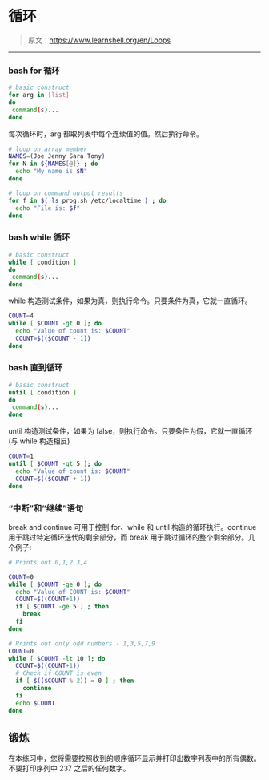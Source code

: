 # 循环

> 原文：<https://www.learnshell.org/en/Loops>

* * *

### bash for 循环

```sh
# basic construct
for arg in [list]
do
 command(s)...
done 
```

每次循环时，arg 都取列表中每个连续值的值。然后执行命令。

```sh
# loop on array member
NAMES=(Joe Jenny Sara Tony)
for N in ${NAMES[@]} ; do
  echo "My name is $N"
done

# loop on command output results
for f in $( ls prog.sh /etc/localtime ) ; do
  echo "File is: $f"
done 
```

### bash while 循环

```sh
# basic construct
while [ condition ]
do
 command(s)...
done 
```

while 构造测试条件，如果为真，则执行命令。只要条件为真，它就一直循环。

```sh
COUNT=4
while [ $COUNT -gt 0 ]; do
  echo "Value of count is: $COUNT"
  COUNT=$(($COUNT - 1))
done 
```

### bash 直到循环

```sh
# basic construct
until [ condition ]
do
 command(s)...
done 
```

until 构造测试条件，如果为 false，则执行命令。只要条件为假，它就一直循环(与 while 构造相反)

```sh
COUNT=1
until [ $COUNT -gt 5 ]; do
  echo "Value of count is: $COUNT"
  COUNT=$(($COUNT + 1))
done 
```

### “中断”和“继续”语句

break and continue 可用于控制 for、while 和 until 构造的循环执行。continue 用于跳过特定循环迭代的剩余部分，而 break 用于跳过循环的整个剩余部分。几个例子:

```sh
# Prints out 0,1,2,3,4

COUNT=0
while [ $COUNT -ge 0 ]; do
  echo "Value of COUNT is: $COUNT"
  COUNT=$((COUNT+1))
  if [ $COUNT -ge 5 ] ; then
    break
  fi
done

# Prints out only odd numbers - 1,3,5,7,9
COUNT=0
while [ $COUNT -lt 10 ]; do
  COUNT=$((COUNT+1))
  # Check if COUNT is even
  if [ $(($COUNT % 2)) = 0 ] ; then
    continue
  fi
  echo $COUNT
done 
```

## 锻炼

在本练习中，您将需要按照收到的顺序循环显示并打印出数字列表中的所有偶数。不要打印序列中 237 之后的任何数字。